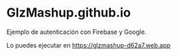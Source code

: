 # GlzMashup.github.io
Ejemplo de autenticación con Firebase y Google.

Lo puedes ejecutar en https://glzmashup-d62a7.web.app 
